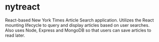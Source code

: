 # nytreact
React-based New York Times Article Search application. Utilizes the React mounting lifecycle to query and display articles based on user searches. Also uses Node, Express and MongoDB so that users can save articles to read later.
